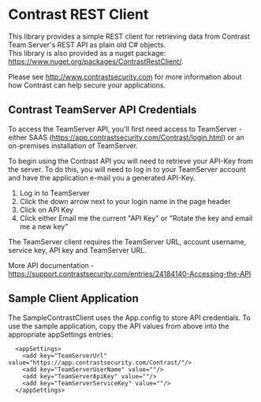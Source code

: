 # Contrast REST Client
This library provides a simple REST client for retrieving data from Contrast Team Server's REST API as plain old C# objects.  
This library is also provided as a nuget package: https://www.nuget.org/packages/ContrastRestClient/. 

Please see http://www.contrastsecurity.com for more information about how Contrast can help secure your applications.



## Contrast TeamServer API Credentials
To access the TeamServer API, you'll first need access to TeamServer - either SAAS (https://app.contrastsecurity.com/Contrast/login.html) or an on-premises installation of TeamServer.

To begin using the Contrast API you will need to retrieve your API-Key from the server. To do this, you will need to log in to your TeamServer account and have the application e-mail you a generated API-Key.
1. Log in to TeamServer
2. Click the down arrow next to your login name in the page header
3. Click on API Key
4. Click either Email me the current "API Key" or "Rotate the key and email me a new key"

The TeamServer client requires the TeamServer URL, account username, service key, API key and TeamServer URL.

More API documentation - https://support.contrastsecurity.com/entries/24184140-Accessing-the-API




## Sample Client Application
The SampleContrastClient uses the App.config to store API credentials. To use the sample application, copy the API values from above into the appropriate appSettings entries:

```
  <appSettings>
    <add key="TeamServerUrl" value="https://app.contrastsecurity.com/Contrast/"/>
    <add key="TeamServerUserName" value=""/>
    <add key="TeamServerApiKey" value=""/>
    <add key="TeamServerServiceKey" value=""/>
  </appSettings>
  ```